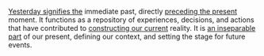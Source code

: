 
[Yesterday signifies the](1/2/2/1/1/.Yesterday) immediate past, directly [preceding the present](1/2/2/3/.Present) moment. It functions as a repository of experiences, decisions, and actions that have contributed to [constructing our current](1/2/2/3/.Present) reality. It is [an inseparable part](1/1/3/1/1/1/1/2/.Indivisible) of our present, defining our context, and setting the stage for future events.

